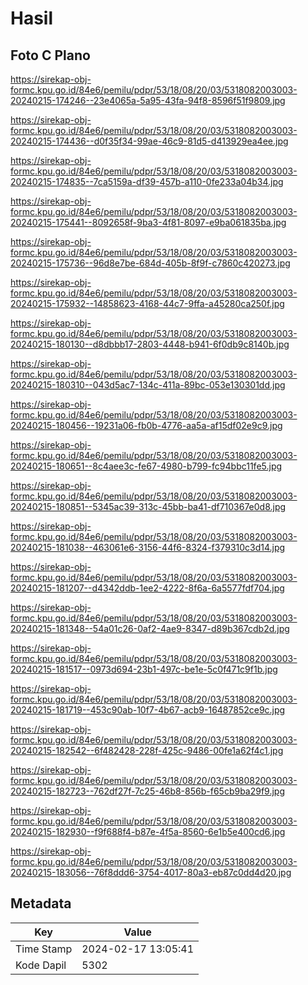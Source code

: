# Hasil

## Foto C Plano

https://sirekap-obj-formc.kpu.go.id/84e6/pemilu/pdpr/53/18/08/20/03/5318082003003-20240215-174246--23e4065a-5a95-43fa-94f8-8596f51f9809.jpg

https://sirekap-obj-formc.kpu.go.id/84e6/pemilu/pdpr/53/18/08/20/03/5318082003003-20240215-174436--d0f35f34-99ae-46c9-81d5-d413929ea4ee.jpg

https://sirekap-obj-formc.kpu.go.id/84e6/pemilu/pdpr/53/18/08/20/03/5318082003003-20240215-174835--7ca5159a-df39-457b-a110-0fe233a04b34.jpg

https://sirekap-obj-formc.kpu.go.id/84e6/pemilu/pdpr/53/18/08/20/03/5318082003003-20240215-175441--8092658f-9ba3-4f81-8097-e9ba061835ba.jpg

https://sirekap-obj-formc.kpu.go.id/84e6/pemilu/pdpr/53/18/08/20/03/5318082003003-20240215-175736--96d8e7be-684d-405b-8f9f-c7860c420273.jpg

https://sirekap-obj-formc.kpu.go.id/84e6/pemilu/pdpr/53/18/08/20/03/5318082003003-20240215-175932--14858623-4168-44c7-9ffa-a45280ca250f.jpg

https://sirekap-obj-formc.kpu.go.id/84e6/pemilu/pdpr/53/18/08/20/03/5318082003003-20240215-180130--d8dbbb17-2803-4448-b941-6f0db9c8140b.jpg

https://sirekap-obj-formc.kpu.go.id/84e6/pemilu/pdpr/53/18/08/20/03/5318082003003-20240215-180310--043d5ac7-134c-411a-89bc-053e130301dd.jpg

https://sirekap-obj-formc.kpu.go.id/84e6/pemilu/pdpr/53/18/08/20/03/5318082003003-20240215-180456--19231a06-fb0b-4776-aa5a-af15df02e9c9.jpg

https://sirekap-obj-formc.kpu.go.id/84e6/pemilu/pdpr/53/18/08/20/03/5318082003003-20240215-180651--8c4aee3c-fe67-4980-b799-fc94bbc11fe5.jpg

https://sirekap-obj-formc.kpu.go.id/84e6/pemilu/pdpr/53/18/08/20/03/5318082003003-20240215-180851--5345ac39-313c-45bb-ba41-df710367e0d8.jpg

https://sirekap-obj-formc.kpu.go.id/84e6/pemilu/pdpr/53/18/08/20/03/5318082003003-20240215-181038--463061e6-3156-44f6-8324-f379310c3d14.jpg

https://sirekap-obj-formc.kpu.go.id/84e6/pemilu/pdpr/53/18/08/20/03/5318082003003-20240215-181207--d4342ddb-1ee2-4222-8f6a-6a5577fdf704.jpg

https://sirekap-obj-formc.kpu.go.id/84e6/pemilu/pdpr/53/18/08/20/03/5318082003003-20240215-181348--54a01c26-0af2-4ae9-8347-d89b367cdb2d.jpg

https://sirekap-obj-formc.kpu.go.id/84e6/pemilu/pdpr/53/18/08/20/03/5318082003003-20240215-181517--0973d694-23b1-497c-be1e-5c0f471c9f1b.jpg

https://sirekap-obj-formc.kpu.go.id/84e6/pemilu/pdpr/53/18/08/20/03/5318082003003-20240215-181719--453c90ab-10f7-4b67-acb9-16487852ce9c.jpg

https://sirekap-obj-formc.kpu.go.id/84e6/pemilu/pdpr/53/18/08/20/03/5318082003003-20240215-182542--6f482428-228f-425c-9486-00fe1a62f4c1.jpg

https://sirekap-obj-formc.kpu.go.id/84e6/pemilu/pdpr/53/18/08/20/03/5318082003003-20240215-182723--762df27f-7c25-46b8-856b-f65cb9ba29f9.jpg

https://sirekap-obj-formc.kpu.go.id/84e6/pemilu/pdpr/53/18/08/20/03/5318082003003-20240215-182930--f9f688f4-b87e-4f5a-8560-6e1b5e400cd6.jpg

https://sirekap-obj-formc.kpu.go.id/84e6/pemilu/pdpr/53/18/08/20/03/5318082003003-20240215-183056--76f8ddd6-3754-4017-80a3-eb87c0dd4d20.jpg


## Metadata

| Key        | Value               |
| ---------- | ------------------- |
| Time Stamp | 2024-02-17 13:05:41 |
| Kode Dapil | 5302                |



